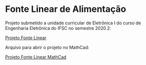 # Fonte Linear de Alimentação

Projeto submetido a unidade curricular de Eletrônica I do curso de Engenharia Eletrônica do IFSC no semestre 2020.2:

[Projeto Fonte Linear](./Fonte_Linear.pdf)

Arquivo para abrir o projeto no MathCad:

[Projeto Fonte Linear MathCad](./Projeto_Fonte.mcdx)

